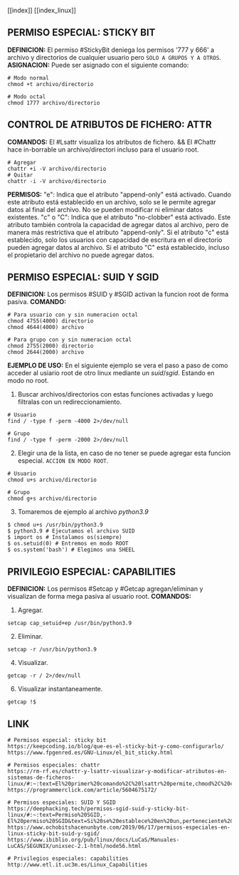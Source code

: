 [[index]]
[[index_linux]]

## PERMISO ESPECIAL: STICKY BIT

**DEFINICION:**
	El permiso #StickyBit deniega los permisos '777 y 666' a archivo y directorios de cualquier usuario pero `SOLO A GRUPOS Y A OTROS`.
**ASIGNACION:**
	Puede ser asignado con el siguiente comando:
```
# Modo normal
chmod +t archivo/directorio

# Modo octal
chmod 1777 archivo/directorio
```




## CONTROL DE ATRIBUTOS DE FICHERO: ATTR

**COMANDOS:**
	El #Lsattr visualiza los atributos de fichero.
&&
	El #Chattr hace in-borrable un archivo/directori incluso para el usuario root.
```
# Agregar
chattr +i -V archivo/directorio
# Quitar
chattr -i -V archivo/directorio
```

**PERMISOS:**
	"e": Indica que el atributo "append-only" está activado. Cuando este atributo está establecido en un archivo, solo se le permite agregar datos al final del archivo. No se pueden modificar ni eliminar datos existentes.
	"c" o "C": Indica que el atributo "no-clobber" está activado. Este atributo también controla la capacidad de agregar datos al archivo, pero de manera más restrictiva que el atributo "append-only". Si el atributo "c" está establecido, solo los usuarios con capacidad de escritura en el directorio pueden agregar datos al archivo. Si el atributo "C" está establecido, incluso el propietario del archivo no puede agregar datos.




## PERMISO ESPECIAL: SUID Y SGID

**DEFINICION:**
	Los permisos #SUID y #SGID activan la funcion root de forma pasiva.
**COMANDO:**
```
# Para usuario con y sin numeracion octal
chmod 4755(4000) directorio
chmod 4644(4000) archivo

# Para grupo con y sin numeracion octal
chmod 2755(2000) directorio
chmod 2644(2000) archivo
```

**EJEMPLO DE USO:**
	En el siguiente ejemplo se vera el paso a paso de como acceder al usiario root de otro linux mediante un _suid_/_sgid_.
	Estando en modo no root.
1. Buscar archivos/directorios con estas funciones activadas y luego filtralas con un redireccionamiento.
```
# Usuario
find / -type f -perm -4000 2>/dev/null

# Grupo
find / -type f -perm -2000 2>/dev/null
```
2. Elegir una de la lista, en caso de no tener se puede agregar esta funcion especial. `ACCION EN MODO ROOT`.
```
# Usuario
chmod u+s archivo/directorio

# Grupo
chmod g+s archivo/directorio
```
3. Tomaremos de ejemplo al archivo _python3.9_
```
$ chmod u+s /usr/bin/python3.9
$ python3.9 # Ejecutamos el archivo SUID
$ import os # Instalamos os(siempre)
$ os.setuid(0) # Entremos en modo ROOT
$ os.system('bash') # Elegimos una SHEEL
```




## PRIVILEGIO ESPECIAL: CAPABILITIES

**DEFINICION:**
	Los permisos #Setcap y #Getcap agregan/eliminan y visualizan de forma mega pasiva al usuario root.
**COMANDOS:**
1. Agregar.
```
setcap cap_setuid+ep /usr/bin/python3.9
```
2. Eliminar.
```
setcap -r /usr/bin/python3.9
```
4. Visualizar.
```
getcap -r / 2>/dev/null
```
6. Visualizar instantaneamente.
```
getcap !$
```




## LINK

```
# Permisos especial: sticky bit
https://keepcoding.io/blog/que-es-el-sticky-bit-y-como-configurarlo/
https://www.fpgenred.es/GNU-Linux/el_bit_sticky.html

# Permisos especiales: chattr
https://rm-rf.es/chattr-y-lsattr-visualizar-y-modificar-atributos-en-sistemas-de-ficheros-linux/#:~:text=El%20primer%20comando%2C%20lsattr%20permite,chmod%2C%20chown%2Csetfacl%E2%80%A6)
https://programmerclick.com/article/5604675172/

# Permisos especiales: SUID Y SGID
https://deephacking.tech/permisos-sgid-suid-y-sticky-bit-linux/#:~:text=Permiso%20SGID,-El%20permiso%20SGID&text=Si%20se%20establece%20en%20un,perteneciente%2C%20el%20grupo%20del%20directorio.
https://www.ochobitshacenunbyte.com/2019/06/17/permisos-especiales-en-linux-sticky-bit-suid-y-sgid/
https://www.ibiblio.org/pub/linux/docs/LuCaS/Manuales-LuCAS/SEGUNIX/unixsec-2.1-html/node56.html

# Privilegios especiales: capabilities
http://www.etl.it.uc3m.es/Linux_Capabilities
```
